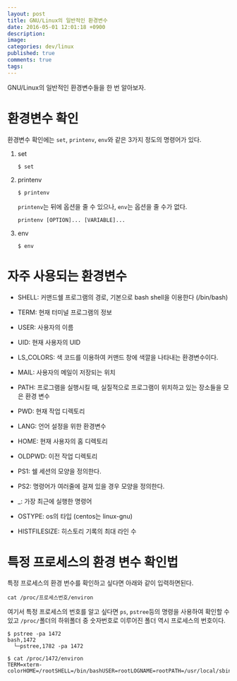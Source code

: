 ```yaml
---
layout: post
title: GNU/Linux의 일반적인 환경변수
date: 2016-05-01 12:01:18 +0900
description: 
image: 
categories: dev/linux
published: true
comments: true
tags:
---
```


GNU/Linux의 일반적인 환경변수들을 한 번 알아보자.

# 환경변수 확인

환경변수 확인에는 `set`, `printenv`, `env`와 같은 3가지 정도의 명령어가 있다.  

1. set

       $ set

2. printenv

       $ printenv
    
    `printenv`는 뒤에 옵션을 줄 수 있으나, `env`는 옵션을 줄 수가 없다.

       printenv [OPTION]... [VARIABLE]...

3. env
       
       $ env

# 자주 사용되는 환경변수

- SHELL: 커맨드쉘 프로그램의 경로, 기본으로 bash shell을 이용한다 (/bin/bash)

- TERM: 현재 터미널 프로그램의 정보

- USER: 사용자의 이름

- UID: 현재 사용자의 UID

- LS_COLORS: 색 코드를 이용하여 커맨드 창에 색깔을 나타내는 환경변수이다.

- MAIL: 사용자의 메일이 저장되는 위치

- PATH: 프로그램을 실행시킬 때, 실질적으로 프로그램이 위치하고 있는 장소들을 모은 환경 변수

- PWD: 현재 작업 디렉토리

- LANG: 언어 설정을 위한 환경변수

- HOME: 현재 사용자의 홈 디렉토리

- OLDPWD: 이전 작업 디렉토리

- PS1: 쉘 세션의 모양을 정의한다.

- PS2: 명령어가 여러줄에 걸져 있을 경우 모양을 정의한다.

- \_: 가장 최근에 실행한 명령어

- OSTYPE: os의 타입 (centos는 linux-gnu)

- HISTFILESIZE: 히스토리 기록의 최대 라인 수

# 특정 프로세스의 환경 변수 확인법

특정 프로세스의 환경 번수를 확인하고 싶다면 아래와 같이 입력하면된다.

```shell
cat /proc/프로세스번호/environ
```

여기서 특정 프로세스의 번호를 알고 싶다면 `ps`, `pstree`등의 명령을 사용하여 확인할 수 있고 `/proc/`폴더의 하위폴더 중 숫자번호로 이루어진 폴더 역시 프로세스의 번호이다.

```shell
$ pstree -pa 1472
bash,1472
  └─pstree,1782 -pa 1472

$ cat /proc/1472/environ
TERM=xterm-colorHOME=/rootSHELL=/bin/bashUSER=rootLOGNAME=rootPATH=/usr/local/sbin:/usr/local/bin:/sbin:/bin:/usr/sbin:/usr/binXDG_SESSION_ID=2n
```

